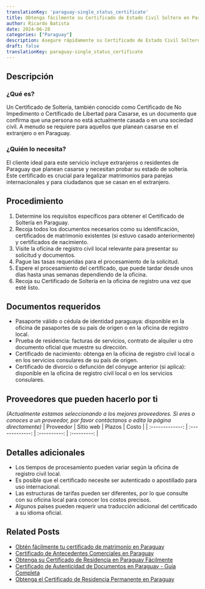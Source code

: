 ```yaml
---
translationKey: 'paraguay-single_status_certificate'
title: Obtenga fácilmente su Certificado de Estado Civil Soltero en Paraguay
author: Ricardo Batista
date: 2024-06-28
categories: ["Paraguay"]
description: Asegure rápidamente su Certificado de Estado Civil Soltero en Paraguay con nuestra guía paso a paso y lista de documentos requeridos.
draft: false
translationKey: paraguay-single_status_certificate
---
```


## Descripción
### ¿Qué es?
Un Certificado de Soltería, también conocido como Certificado de No Impedimento o Certificado de Libertad para Casarse, es un documento que confirma que una persona no está actualmente casada o en una sociedad civil. A menudo se requiere para aquellos que planean casarse en el extranjero o en Paraguay.

### ¿Quién lo necesita?
El cliente ideal para este servicio incluye extranjeros o residentes de Paraguay que planean casarse y necesitan probar su estado de soltería. Este certificado es crucial para legalizar matrimonios para parejas internacionales y para ciudadanos que se casan en el extranjero.

## Procedimiento

1. Determine los requisitos específicos para obtener el Certificado de Soltería en Paraguay.
2. Recoja todos los documentos necesarios como su identificación, certificados de matrimonio existentes (si estuvo casado anteriormente) y certificados de nacimiento.
3. Visite la oficina de registro civil local relevante para presentar su solicitud y documentos.
4. Pague las tasas requeridas para el procesamiento de la solicitud.
5. Espere el procesamiento del certificado, que puede tardar desde unos días hasta unas semanas dependiendo de la oficina.
6. Recoja su Certificado de Soltería en la oficina de registro una vez que esté listo.

## Documentos requeridos

- Pasaporte válido o cédula de identidad paraguaya: disponible en la oficina de pasaportes de su país de origen o en la oficina de registro local.
- Prueba de residencia: facturas de servicios, contrato de alquiler u otro documento oficial que muestre su dirección.
- Certificado de nacimiento: obtenga en la oficina de registro civil local o en los servicios consulares de su país de origen.
- Certificado de divorcio o defunción del cónyuge anterior (si aplica): disponible en la oficina de registro civil local o en los servicios consulares.

## Proveedores que pueden hacerlo por ti
_(Actualmente estamos seleccionando a los mejores proveedores. Si eres o conoces a un proveedor, por favor contáctanos o edita la página directamente)_
| Proveedor       |     Sitio web    |    Plazos    |    Costo    |
| :-------------: | :-------------: | :----------: | :---------: |

## Detalles adicionales

- Los tiempos de procesamiento pueden variar según la oficina de registro civil local.
- Es posible que el certificado necesite ser autenticado o apostillado para uso internacional.
- Las estructuras de tarifas pueden ser diferentes, por lo que consulte con su oficina local para conocer los costos precisos.
- Algunos países pueden requerir una traducción adicional del certificado a su idioma oficial.


## Related Posts

- [Obtén fácilmente tu certificado de matrimonio en Paraguay](https://tramitit.com/es/guides/paraguay/certificado_de_matrimonio/)
- [Certificado de Antecedentes Comerciales en Paraguay](https://tramitit.com/es/guides/paraguay/certificado_de_antecedentes_comerciales/)
- [Obtenga su Certificado de Residencia en Paraguay Fácilmente](https://tramitit.com/es/guides/paraguay/certificado_de_residencia/)
- [Certificado de Autenticidad de Documentos en Paraguay - Guía Completa](https://tramitit.com/es/guides/paraguay/certificado_de_autenticidad_de_documentos/)
- [Obtenga el Certificado de Residencia Permanente en Paraguay](https://tramitit.com/es/guides/paraguay/certificado_de_residencia_permanente/)